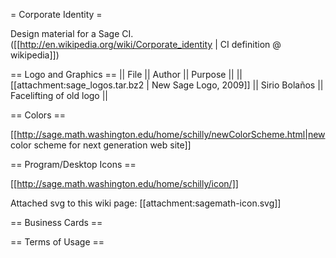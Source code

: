 = Corporate Identity =

Design material for a Sage CI. ([[http://en.wikipedia.org/wiki/Corporate_identity | CI definition @ wikipedia]])

== Logo and Graphics ==
|| File || Author || Purpose ||
|| [[attachment:sage_logos.tar.bz2 | New Sage Logo, 2009]] || Sirio Bolaños || Facelifting of old logo ||

== Colors ==

[[http://sage.math.washington.edu/home/schilly/newColorScheme.html|new color scheme for next generation web site]]

== Program/Desktop Icons ==

[[http://sage.math.washington.edu/home/schilly/icon/]]

Attached svg to this wiki page: [[attachment:sagemath-icon.svg]]

== Business Cards ==


== Terms of Usage ==
